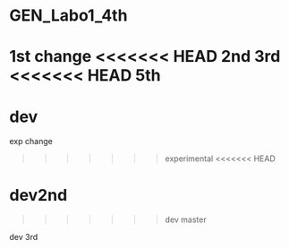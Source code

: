 # GEN_Labo1_4th

1st change
<<<<<<< HEAD
2nd
3rd
<<<<<<< HEAD
5th
=======
dev
=======
exp change
>>>>>>> experimental
<<<<<<< HEAD

dev2nd
=======
>>>>>>> dev
>>>>>>> master

dev 3rd
